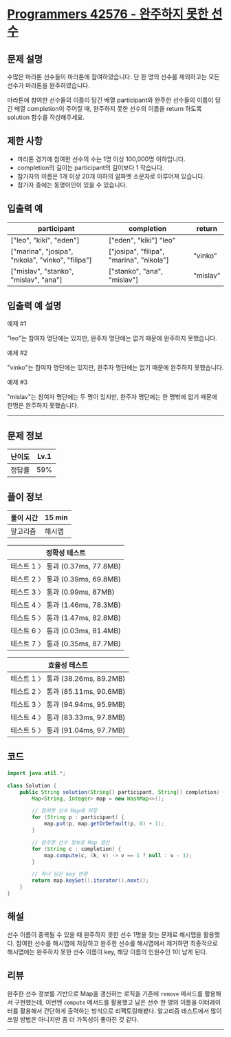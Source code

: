 # [Programmers 42576 - 완주하지 못한 선수](https://school.programmers.co.kr/learn/courses/30/lessons/42576)

## 문제 설명

수많은 마라톤 선수들이 마라톤에 참여하였습니다. 단 한 명의 선수를 제외하고는 모든 선수가 마라톤을 완주하였습니다.

마라톤에 참여한 선수들의 이름이 담긴 배열 participant와 완주한 선수들의 이름이 담긴 배열 completion이 주어질 때, 완주하지 못한 선수의 이름을 return 하도록 solution 함수를 작성해주세요.

## 제한 사항

- 마라톤 경기에 참여한 선수의 수는 1명 이상 100,000명 이하입니다.
- completion의 길이는 participant의 길이보다 1 작습니다.
- 참가자의 이름은 1개 이상 20개 이하의 알파벳 소문자로 이루어져 있습니다.
- 참가자 중에는 동명이인이 있을 수 있습니다.

## 입출력 예

| participant                                       | completion                               | return   |
| ------------------------------------------------- | ---------------------------------------- | -------- |
| ["leo", "kiki", "eden"]                           | ["eden", "kiki"] "leo"                   |
| ["marina", "josipa", "nikola", "vinko", "filipa"] | ["josipa", "filipa", "marina", "nikola"] | "vinko"  |
| ["mislav", "stanko", "mislav", "ana"]             | ["stanko", "ana", "mislav"]              | "mislav" |

## 입출력 예 설명

예제 #1

"leo"는 참여자 명단에는 있지만, 완주자 명단에는 없기 때문에 완주하지 못했습니다.

예제 #2

"vinko"는 참여자 명단에는 있지만, 완주자 명단에는 없기 때문에 완주하지 못했습니다.

예제 #3

"mislav"는 참여자 명단에는 두 명이 있지만, 완주자 명단에는 한 명밖에 없기 때문에 한명은 완주하지 못했습니다.

---

## 문제 정보

| 난이도 | Lv.1 |
| ------ | ---- |
| 정답률 | 59%  |

## 풀이 정보

| 풀이 시간 | 15 min |
| --------- | ------ |
| 알고리즘  | 해시맵 |

| 정확성 테스트                     |
| --------------------------------- |
| 테스트 1 〉 통과 (0.37ms, 77.8MB) |
| 테스트 2 〉 통과 (0.39ms, 69.8MB) |
| 테스트 3 〉 통과 (0.99ms, 87MB)   |
| 테스트 4 〉 통과 (1.46ms, 78.3MB) |
| 테스트 5 〉 통과 (1.47ms, 82.8MB) |
| 테스트 6 〉 통과 (0.03ms, 81.4MB) |
| 테스트 7 〉 통과 (0.35ms, 87.7MB) |

| 효율성 테스트                      |
| ---------------------------------- |
| 테스트 1 〉 통과 (38.26ms, 89.2MB) |
| 테스트 2 〉 통과 (85.11ms, 90.6MB) |
| 테스트 3 〉 통과 (94.94ms, 95.9MB) |
| 테스트 4 〉 통과 (83.33ms, 97.8MB) |
| 테스트 5 〉 통과 (91.04ms, 97.7MB) |

## 코드

```java
import java.util.*;

class Solution {
    public String solution(String[] participant, String[] completion) {
        Map<String, Integer> map = new HashMap<>();

        // 참여한 선수 Map에 저장
        for (String p : participant) {
            map.put(p, map.getOrDefault(p, 0) + 1);
        }

        // 완주한 선수 정보로 Map 갱신
        for (String c : completion) {
            map.compute(c, (k, v) -> v == 1 ? null : v - 1);
        }

        // 하나 남은 key 반환
        return map.keySet().iterator().next();
    }
}
```

## 해설

선수 이름이 중복될 수 있을 때 완주하지 못한 선수 1명을 찾는 문제로 해시맵을 활용했다. 참여한 선수를 해시맵에 저장하고 완주한 선수를 해시맵에서 제거하면 최종적으로 해시맵에는 완주하지 못한 선수 이름이 key, 해당 이름의 인원수인 1이 남게 된다.

## 리뷰

완주한 선수 정보를 기반으로 Map을 갱신하는 로직을 기존에 `remove` 메서드를 활용해서 구현했는데, 이번엔 `compute` 메서드를 활용했고 남은 선수 한 명의 이름을 이터레이터를 활용해서 간단하게 출력하는 방식으로 리팩토링해봤다. 알고리즘 테스트에서 많이 쓰일 방법은 아니지만 좀 더 가독성이 좋아진 것 같다.

---
